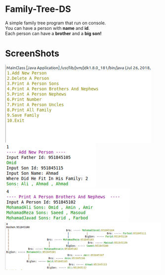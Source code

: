# Family-Tree-DS

A simple family tree program that run on console. <br>
You can have a person with **name** and **id**. <br>
Each person can have a **brother** and a **big son!**

# ScreenShots
![](ScreenShots/1.png?raw=true)<br>
![](ScreenShots/2.png?raw=true)<br>
![](ScreenShots/5.png?raw=true)<br>
![](ScreenShots/6.png?raw=true)
